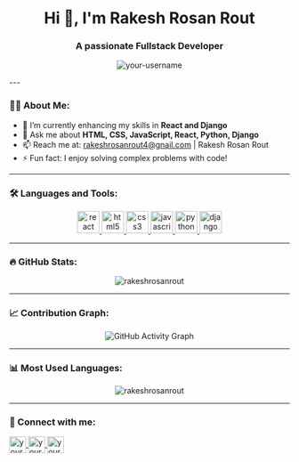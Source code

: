 <h1 align="center">Hi 👋, I'm Rakesh Rosan Rout</h1>
<h3 align="center">A passionate Fullstack Developer</h3>

<p align="center">
  <img src="https://komarev.com/ghpvc/?username=your-username&label=Profile%20views&color=0e75b6&style=flat" alt="your-username" />
</p>
---

### 👨‍💻 About Me:

- 🌱 I’m currently enhancing my skills in **React and Django**
- 💬 Ask me about **HTML, CSS, JavaScript, React, Python, Django**
- 📫 Reach me at: rakeshrosanrout4@gnail.com | Rakesh Rosan Rout
- ⚡ Fun fact: I enjoy solving complex problems with code!

---

### 🛠️ Languages and Tools:

<p align="center">
  <a href="https://reactjs.org/" target="_blank">
    <img src="https://upload.wikimedia.org/wikipedia/commons/a/a7/React-icon.svg" alt="react" width="40" height="40"/>
  </a> 
  <a href="https://www.w3.org/html/" target="_blank">
    <img src="https://upload.wikimedia.org/wikipedia/commons/6/61/HTML5_logo_and_wordmark.svg" alt="html5" width="40" height="40"/>
  </a>
  <a href="https://www.w3schools.com/css/" target="_blank">
    <img src="https://upload.wikimedia.org/wikipedia/commons/d/d5/CSS3_logo_and_wordmark.svg" alt="css3" width="40" height="40"/>
  </a>
  <a href="https://developer.mozilla.org/en-US/docs/Web/JavaScript" target="_blank">
    <img src="https://upload.wikimedia.org/wikipedia/commons/6/6a/JavaScript-logo.png" alt="javascript" width="40" height="40"/>
  </a>
  <a href="https://www.python.org" target="_blank">
    <img src="https://upload.wikimedia.org/wikipedia/commons/c/c3/Python-logo-notext.svg" alt="python" width="40" height="40"/>
  </a>
  <a href="https://www.djangoproject.com/" target="_blank">
    <img src="https://upload.wikimedia.org/wikipedia/commons/7/75/Django_logo.svg" alt="django" width="40" height="40"/>
  </a>
</p>

---

### 🔥 GitHub Stats:

<p align="center">
  <img src="https://github-readme-stats.vercel.app/api?username=rakeshrosanrout&show_icons=true&theme=radical" alt="rakeshrosanrout" />
</p>

---

### 📈 Contribution Graph:

<p align="center">
  <img src="https://activity-graph.herokuapp.com/graph?username=rakeshrosanrout&theme=react-dark&hide_border=true" alt="GitHub Activity Graph" />
</p>

---

### 📊 Most Used Languages:

<p align="center">
  <img src="https://github-readme-stats.vercel.app/api/top-langs/?username=rakeshrosanrout&layout=compact&theme=radical" alt="rakeshrosanrout" />
</p>

---

### 🤝 Connect with me:

<p align="left">
  <a href="https://linkedin.com/in/rakeshrosanrout" target="_blank">
    <img align="center" src="https://upload.wikimedia.org/wikipedia/commons/c/ca/LinkedIn_logo_initials.png" alt="your-linkedin" height="30" width="30" />
  </a>
  <a href="https://www.instagram.com/rakeshrosan.rout" target="_blank">
    <img align="center" src="https://upload.wikimedia.org/wikipedia/commons/a/a5/Instagram_icon.png" alt="your-instagram" height="30" width="30" />
  </a>
  <a href="https://www.facebook.com/Rakesh Rosan Rout" target="_blank">
    <img align="center" src="https://upload.wikimedia.org/wikipedia/commons/5/51/Facebook_f_logo_%282019%29.svg" alt="your-facebook" height="30" width="30" />
  </a>
</p>
